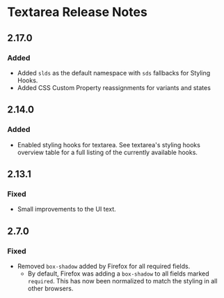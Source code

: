 <!-- Release notes authoring guidelines: http://keepachangelog.com/ -->

# Textarea Release Notes

<!-- ## [Unreleased] -->

## 2.17.0

### Added

- Added `slds` as the default namespace with `sds` fallbacks for Styling Hooks.
- Added CSS Custom Property reassignments for variants and states

## 2.14.0

### Added

- Enabled styling hooks for textarea. See textarea's styling hooks overview table for a full listing of the currently available hooks.

## 2.13.1

### Fixed

- Small improvements to the UI text.

## 2.7.0

### Fixed

- Removed `box-shadow` added by Firefox for all required fields.
  - By default, Firefox was adding a `box-shadow` to all fields marked `required`. This has now been normalized to match the styling in all other browsers.
